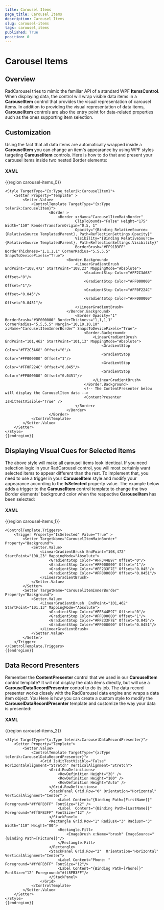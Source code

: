```yaml
---
title: Carousel Items
page_title: Carousel Items
description: Carousel Items
slug: carousel-items
tags: carousel,items
published: True
position: 0
---
```


# Carousel Items

## Overview

RadCarousel tries to mimic the familiar API of a standard WPF __ItemsControl__. When displaying data, the control will wrap visible data items in a __CarouselItem__ control that provides the visual representation of carousel items. In addition to providing the visual representation of data items, __CarouselItem__ controls are also the entry point for data-related properties such as the ones supporting item selection.

## Customization

Using the fact that all data items are automatically wrapped inside a __CarouselItem__ you can change an item's appearance by using WPF styles targeting __CarouselItem__ controls. Here is how to do that and present your carousel items inside two nested Border elements:

#### __XAML__

{{region carousel-items_0}}

	<Style TargetType="{x:Type telerik:CarouselItem}">
	    <Setter Property="Template" >
	        <Setter.Value>
	            <ControlTemplate TargetType="{x:Type telerik:CarouselItem}">
	                    <Border >
	                        <Border x:Name="CarouselItemMainBorder" 
	                                ClipToBounds="False" Height="175" Width="150" RenderTransformOrigin="0.5, 1"
	                                Opacity="{Binding RelativeSource={RelativeSource TemplatedParent}, Path=ReflectionSettings.Opacity}" 
	                                Visibility="{Binding RelativeSource={RelativeSource TemplatedParent}, Path=ReflectionSettings.Visibility}"
	                                BorderBrush="#FF91B3FF" BorderThickness="1,1,1,1" CornerRadius="5,5,5,5" SnapsToDevicePixels="True">
	                            <Border.Background>
	                                <LinearGradientBrush EndPoint="108,472" StartPoint="108,23" MappingMode="Absolute">
	                                    <GradientStop Color="#FF2C3A68" Offset="0"/>
	                                    <GradientStop Color="#FF000000" Offset="1"/>
	                                    <GradientStop Color="#FF0F224C" Offset="0.045"/>
	                                    <GradientStop Color="#FF000000" Offset="0.0451"/>
	                                </LinearGradientBrush>
	                            </Border.Background>
	                                <Border Opacity="1" BorderBrush="#3F000000" BorderThickness="1,1,1,1" CornerRadius="5,5,5,5" Margin="10,10,10,10" x:Name="CarouselItemInnerBorder" SnapsToDevicePixels="True">
	                                    <Border.Background>
	                                        <LinearGradientBrush EndPoint="101,462" StartPoint="101,13" MappingMode="Absolute">
	                                            <GradientStop Color="#FF2C3A68" Offset="0"/>
	                                            <GradientStop Color="#FF000000" Offset="1"/>
	                                            <GradientStop Color="#FF0F224C" Offset="0.045"/>
	                                            <GradientStop Color="#FF000000" Offset="0.0451"/>
	                                        </LinearGradientBrush>
	                                    </Border.Background>
	                                    <!-- The ContentPresenter below will display the CarouselItem data -->
	                                    <ContentPresenter IsHitTestVisible="True" />
	                                </Border>
	                            </Border>
	                    </Border>
	            </ControlTemplate>
	        </Setter.Value>
	    </Setter>
	</Style>
	{{endregion}}



## Displaying Visual Cues for Selected Items

The above style will make all carousel items look identical. If you need selection logic in your RadCarousel control, you will most certainly want selected items to appear different than the rest. To implement that, you need to use a trigger in your __CarouselItem__ style and modify your appearance according to the __IsSelected__ property value. The example below adds a trigger to the __CarouselItem__ control template to change the two Border elements' background color when the respective __CarouselItem__ has been selected:

#### __XAML__

{{region carousel-items_1}}

	<ControlTemplate.Triggers>
	    <Trigger Property="IsSelected" Value="True" >
	        <Setter TargetName="CarouselItemMainBorder" Property="Background">
	            <Setter.Value>
	                <LinearGradientBrush EndPoint="108,472" StartPoint="108,23" MappingMode="Absolute">
	                    <GradientStop Color="#FF344B97" Offset="0"/>
	                    <GradientStop Color="#FF000000" Offset="1"/>
	                    <GradientStop Color="#FF233F7E" Offset="0.045"/>
	                    <GradientStop Color="#FF000000" Offset="0.0451"/>
	                </LinearGradientBrush>
	            </Setter.Value>
	        </Setter>
	        <Setter TargetName="CarouselItemInnerBorder" Property="Background">
	            <Setter.Value>
	                <LinearGradientBrush  EndPoint="101,462" StartPoint="101,13" MappingMode="Absolute">
	                    <GradientStop Color="#FF344B97" Offset="0"/>
	                    <GradientStop Color="#FF000000" Offset="1"/>
	                    <GradientStop Color="#FF233F7E" Offset="0.045"/>
	                    <GradientStop Color="#FF000000" Offset="0.0451"/>
	                </LinearGradientBrush>
	            </Setter.Value>
	        </Setter>
	    </Trigger>
	</ControlTemplate.Triggers>
	{{endregion}}



##  Data Record Presenters

Remember the __ContentPresenter__ control that we used in our __CarouselItem__ control template? It will not display the data items directly, but will use a __CarouselDataRecordPresenter__ control to do its job. The data record presenter works closely with the RadCarousel data engine and wraps a data item object. You Here is how you can create a custom style to modify the __CarouselDataRecordPresenter__ template and customize the way your data is presented:

#### __XAML__

{{region carousel-items_2}}

	<Style TargetType="{x:Type telerik:CarouselDataRecordPresenter}">
	    <Setter Property="Template">
	        <Setter.Value>
	            <ControlTemplate TargetType="{x:Type telerik:CarouselDataRecordPresenter}">
	                <Grid IsHitTestVisible="False" HorizontalAlignment="Stretch" VerticalAlignment="Stretch">
	                    <Grid.RowDefinitions>
	                        <RowDefinition Height="30" />
	                        <RowDefinition Height="100" />
	                        <RowDefinition Height="Auto" />
	                    </Grid.RowDefinitions>
	                    <StackPanel Grid.Row="0" Orientation="Horizontal" VerticalAlignment="Center" >
	                        <Label Content="{Binding Path=[FirstName]}" Foreground="#ff8FB3FF" FontSize="12" />
	                        <Label  Content="{Binding Path=[LastName]}" Foreground="#ff8FB3FF" FontSize="12" />
	                    </StackPanel>
	                    <Rectangle Grid.Row="1" RadiusX="3" RadiusY="3" Width="110" Height="80">
	                        <Rectangle.Fill>
	                            <ImageBrush x:Name="brush" ImageSource="{Binding Path=[Picture]}"/>
	                        </Rectangle.Fill>
	                    </Rectangle>
	                    <StackPanel Grid.Row="2"  Orientation="Horizontal" VerticalAlignment="Center">
	                        <Label Content="Phone: " Foreground="#ff8FB3FF" FontSize="12"/>
	                        <Label Content="{Binding Path=[Phone]}" FontSize="12" Foreground="#ff8FB3FF"/>
	                    </StackPanel>
	                </Grid>
	            </ControlTemplate>
	        </Setter.Value>
	    </Setter>
	</Style>
	{{endregion}}


